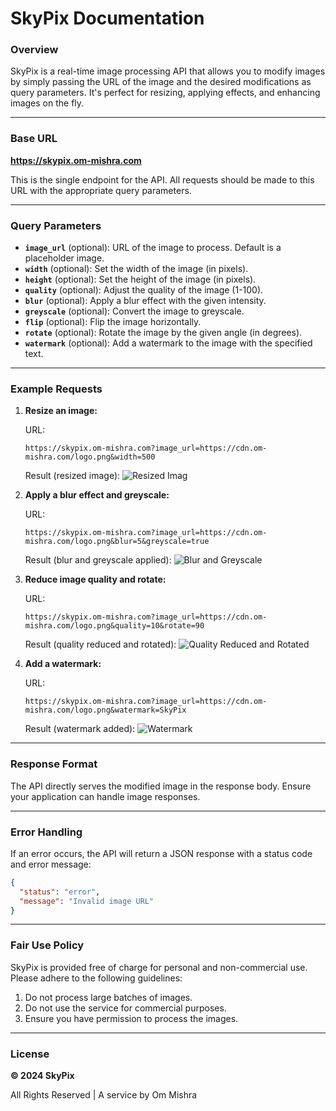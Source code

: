 # SkyPix Documentation

### Overview
SkyPix is a real-time image processing API that allows you to modify images by simply passing the URL of the image and the desired modifications as query parameters. It's perfect for resizing, applying effects, and enhancing images on the fly.

---

### Base URL
**https://skypix.om-mishra.com**

This is the single endpoint for the API. All requests should be made to this URL with the appropriate query parameters.

---

### Query Parameters
- **`image_url`** (optional): URL of the image to process. Default is a placeholder image.
- **`width`** (optional): Set the width of the image (in pixels).
- **`height`** (optional): Set the height of the image (in pixels).
- **`quality`** (optional): Adjust the quality of the image (1-100).
- **`blur`** (optional): Apply a blur effect with the given intensity.
- **`greyscale`** (optional): Convert the image to greyscale.
- **`flip`** (optional): Flip the image horizontally.
- **`rotate`** (optional): Rotate the image by the given angle (in degrees).
- **`watermark`** (optional): Add a watermark to the image with the specified text.

---

### Example Requests

1. **Resize an image:**

   URL:
   ```
   https://skypix.om-mishra.com?image_url=https://cdn.om-mishra.com/logo.png&width=500
   ```

   Result (resized image):
   ![Resized Imag](https://skypix.om-mishra.com?image_url=https://cdn.om-mishra.com/logo.png&width=500)

2. **Apply a blur effect and greyscale:**

   URL:
   ```
   https://skypix.om-mishra.com?image_url=https://cdn.om-mishra.com/logo.png&blur=5&greyscale=true
   ```

   Result (blur and greyscale applied):
   ![Blur and Greyscale](https://skypix.om-mishra.com?image_url=https://cdn.om-mishra.com/logo.png&blur=5&greyscale=true)

3. **Reduce image quality and rotate:**

   URL:
   ```
   https://skypix.om-mishra.com?image_url=https://cdn.om-mishra.com/logo.png&quality=10&rotate=90
   ```

   Result (quality reduced and rotated):
   ![Quality Reduced and Rotated](https://skypix.om-mishra.com?image_url=https://cdn.om-mishra.com/logo.png&quality=10&rotate=90)

4. **Add a watermark:**

   URL:
   ```
   https://skypix.om-mishra.com?image_url=https://cdn.om-mishra.com/logo.png&watermark=SkyPix
   ```

   Result (watermark added):
   ![Watermark](https://skypix.om-mishra.com?image_url=https://cdn.om-mishra.com/logo.png&watermark=SkyPix)

---

### Response Format
The API directly serves the modified image in the response body. Ensure your application can handle image responses.

---

### Error Handling
If an error occurs, the API will return a JSON response with a status code and error message:

```json
{
  "status": "error",
  "message": "Invalid image URL"
}
```

---

### Fair Use Policy
SkyPix is provided free of charge for personal and non-commercial use. Please adhere to the following guidelines:

1. Do not process large batches of images.
2. Do not use the service for commercial purposes.
3. Ensure you have permission to process the images.

---

### License
**© 2024 SkyPix**

All Rights Reserved | A service by Om Mishra
